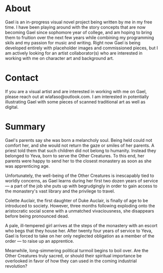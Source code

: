 <h1>About</h1>
Gael is an in-progress visual novel project being written by me in my free time. I have been playing around with the story concepts that are now becoming Gael since sophomore year of college, and am hoping to bring them to fruition over the next few years while combining my programming skils and my passion for music and writing. Right now Gael is being developed entirely with placeholder images and commissioned pieces, but I am actively looking for an artist collaborator(s) who are interested in working with me on character art and background art.
<h1>Contact</h1>
If you are a visual artist and are interested in working with me on Gael, please reach out at wlafaso@outlook.com. I am interested in potentially illustrating Gael with some pieces of scanned traditional art as well as digital. 
<h1>Summary</h1>
Gael's parents say she was born a melancholy soul. Being held could not comfort her, and she would not return the gaze or smiles of her parents. A priest told them that such children did not belong to humanity. Instead they belonged to Yeva, born to serve the Other Creatures. To this end, her parents were happy to send her to the closest monastery as soon as she was apprenticing age.

Unfortunately, the well-being of the Other Creatures is inescapably tied to worldly concerns, as Gael learns during her first two dozen years of service — a part of the job she puts up with begrudgingly in order to gain access to the monastery's vast library and the privilege to travel. 

Colette Auclair, the first daughter of Duke Auclair, is finally of age to be introduced to society. However, three months following exploding onto the aristocratic social scene with a unmatched vivaciousness, she disappears before being pronounced dead. 

A pale, ill-tempered girl arrives at the steps of the monastery with an escort who begs that they house her. After twenty four years of service to Yeva, Gael is forced to take on her only neglected obligation as a member of the order — to raise up an apprentice. 

Meanwhile, long-simmering political turmoil begins to boil over. Are the Other Creatures truly sacred, or should their spiritual importance be overlooked in favor of how they can used in the coming industrial revolution? 

